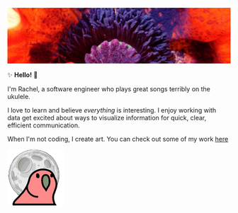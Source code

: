 ![poppy](https://github.com/PeepTheMoon/PeepTheMoon/blob/master/assets/Poppy-header.jpeg?raw=true)

:sparkles: **Hello!** :crescent_moon:

I'm Rachel, a software engineer who plays great songs terribly on the ukulele.  

I love to learn and believe *everything* is interesting. I enjoy working with data get excited about ways to visualize information for quick, clear, efficient communication.

When I'm not coding, I create art.  You can check out some of my work [here](https://www.instagram.com/peepthemoonstudios/?hl=en) 



![moonparrot](https://raw.githubusercontent.com/jmhobbs/cultofthepartyparrot.com/master/parrots/hd/moonparrot.gif)
